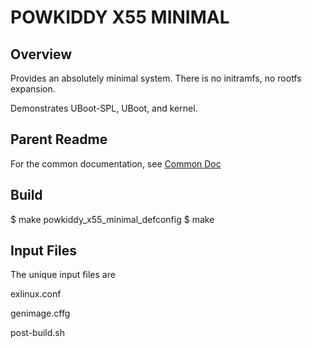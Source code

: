 # POWKIDDY X55 MINIMAL

## Overview

Provides an absolutely minimal system.  There is no initramfs, no rootfs expansion.

Demonstrates UBoot-SPL, UBoot, and kernel.

## Parent Readme

For the common documentation, see [Common Doc]( ../rg353x_common/readme.md)

## Build

  $ make powkiddy_x55_minimal_defconfig
  $ make

## Input Files

The unique input files are

exlinux.conf

genimage.cffg

post-build.sh



